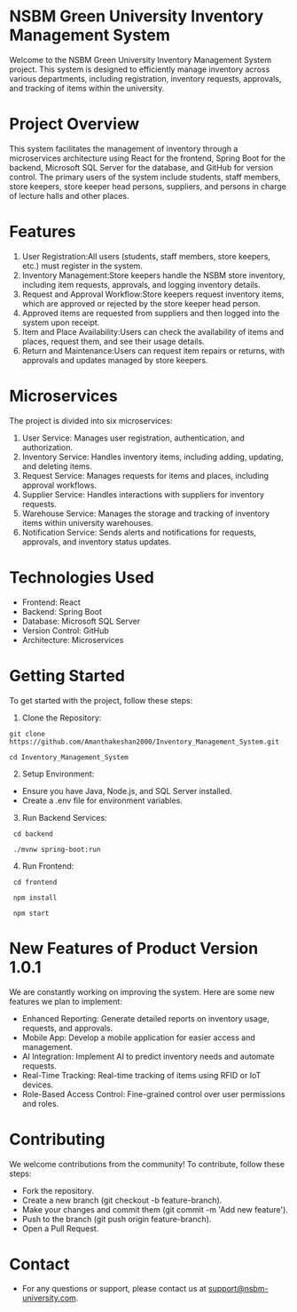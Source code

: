 # NSBM Green University Inventory Management System

Welcome to the NSBM Green University Inventory Management System project. This system is designed to efficiently manage inventory across various departments, including registration, inventory requests, approvals, and tracking of items within the university.

# Project Overview

This system facilitates the management of inventory through a microservices architecture using React for the frontend, Spring Boot for the backend, Microsoft SQL Server for the database, and GitHub for version control. The primary users of the system include students, staff members, store keepers, store keeper head persons, suppliers, and persons in charge of lecture halls and other places.

# Features

1. User Registration:All users (students, staff members, store keepers, etc.) must register in the system.
2. Inventory Management:Store keepers handle the NSBM store inventory, including item requests, approvals, and logging inventory details.
3. Request and Approval Workflow:Store keepers request inventory items, which are approved or rejected by the store keeper head person.
4. Approved items are requested from suppliers and then logged into the system upon receipt.
5. Item and Place Availability:Users can check the availability of items and places, request them, and see their usage details.
6. Return and Maintenance:Users can request item repairs or returns, with approvals and updates managed by store keepers.

# Microservices
The project is divided into six microservices:

1. User Service: Manages user registration, authentication, and authorization.
2. Inventory Service: Handles inventory items, including adding, updating, and deleting items.
3. Request Service: Manages requests for items and places, including approval workflows.
4. Supplier Service: Handles interactions with suppliers for inventory requests.
5. Warehouse Service: Manages the storage and tracking of inventory items within university warehouses.
6. Notification Service: Sends alerts and notifications for requests, approvals, and inventory status updates.

# Technologies Used

  - Frontend: React
  - Backend: Spring Boot
  - Database: Microsoft SQL Server
  - Version Control: GitHub
  - Architecture: Microservices

# Getting Started
To get started with the project, follow these steps:

01. Clone the Repository:
   ```
   git clone https://github.com/Amanthakeshan2000/Inventory_Management_System.git
   ```
   ```
   cd Inventory_Management_System
  ```
02. Setup Environment:

  - Ensure you have Java, Node.js, and SQL Server installed.
  - Create a .env file for environment variables.

03. Run Backend Services:
  ```
   cd backend
   ```
  ```
   ./mvnw spring-boot:run
  ```
04. Run Frontend:
  ```
   cd frontend
  ```
  ```   
   npm install
  ```
  ```
   npm start
  ```
# New Features of Product Version 1.0.1
We are constantly working on improving the system. Here are some new features we plan to implement:

  - Enhanced Reporting: Generate detailed reports on inventory usage, requests, and approvals.
  - Mobile App: Develop a mobile application for easier access and management.
  - AI Integration: Implement AI to predict inventory needs and automate requests.
  - Real-Time Tracking: Real-time tracking of items using RFID or IoT devices.
  - Role-Based Access Control: Fine-grained control over user permissions and roles. 

# Contributing
We welcome contributions from the community! To contribute, follow these steps:

  - Fork the repository.
  - Create a new branch (git checkout -b feature-branch).
  - Make your changes and commit them (git commit -m 'Add new feature').
  - Push to the branch (git push origin feature-branch).
  - Open a Pull Request.

# Contact

  - For any questions or support, please contact us at support@nsbm-university.com.
